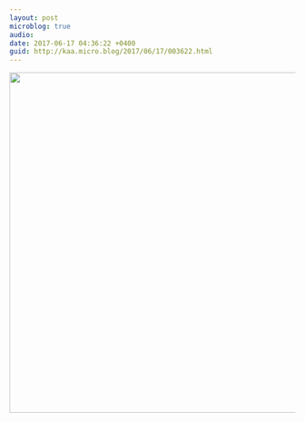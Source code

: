 ```yaml
---
layout: post
microblog: true
audio: 
date: 2017-06-17 04:36:22 +0400
guid: http://kaa.micro.blog/2017/06/17/003622.html
---
```



<img src="http://www.kaa.bz/uploads/2018/334bcf0686.jpg" width="600" height="600" />
